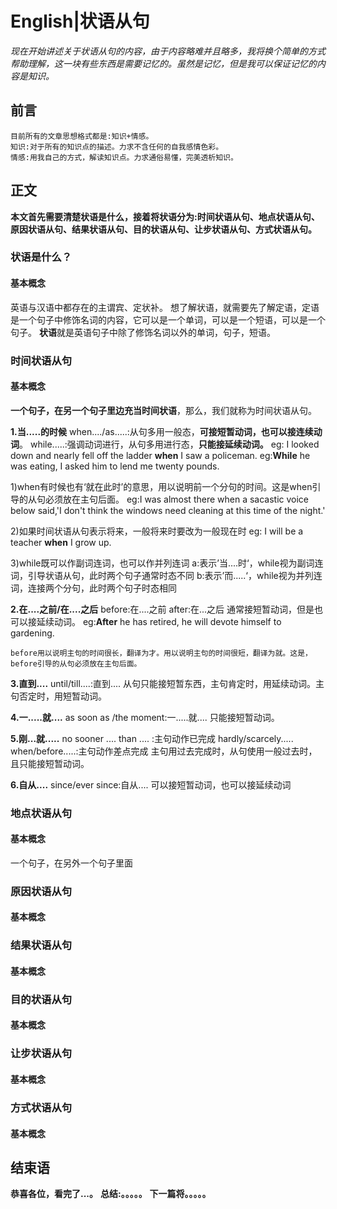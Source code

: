 # English|状语从句
*现在开始讲述关于状语从句的内容，由于内容略难并且略多，我将换个简单的方式帮助理解，这一块有些东西是需要记忆的。虽然是记忆，但是我可以保证记忆的内容是知识。*

## 前言
    目前所有的文章思想格式都是:知识+情感。
    知识:对于所有的知识点的描述。力求不含任何的自我感情色彩。
    情感:用我自己的方式，解读知识点。力求通俗易懂，完美透析知识。

## 正文
**本文首先需要清楚状语是什么，接着将状语分为:时间状语从句、地点状语从句、原因状语从句、结果状语从句、目的状语从句、让步状语从句、方式状语从句。**

### 状语是什么？
#### 基本概念
英语与汉语中都存在的主谓宾、定状补。
想了解状语，就需要先了解定语，定语是一个句子中修饰名词的内容，它可以是一个单词，可以是一个短语，可以是一个句子。
**状语**就是英语句子中除了修饰名词以外的单词，句子，短语。




### 时间状语从句
#### 基本概念
**一个句子，在另一个句子里边充当时间状语**，那么，我们就称为时间状语从句。

**1.当.....的时候**
    when..../as.....:从句多用一般态，**可接短暂动词，也可以接连续动词**。
    while.....:强调动词进行，从句多用进行态，**只能接延续动词。**
eg: I looked down and nearly fell off the ladder **when** I saw a policeman.
eg:**While** he was eating, I asked him to lend me twenty pounds.

  1)when有时候也有‘就在此时’的意思，用以说明前一个分句的时间。这是when引导的从句必须放在主句后面。
   eg:I was almost there when a sacastic voice below said,'I don't think the windows need cleaning at this time of the night.'

2)如果时间状语从句表示将来，一般将来时要改为一般现在时
eg: I will be a teacher **when** I grow up.

3)while既可以作副词连词，也可以作并列连词
a:表示’当....时‘，while视为副词连词，引导状语从句，此时两个句子通常时态不同
b:表示’而.....‘，while视为并列连词，连接两个分句，此时两个句子时态相同

**2.在....之前/在....之后**
  before:在....之前
  after:在...之后
  通常接短暂动词，但是也可以接延续动词。
eg:**After** he has retired, he will devote himself to gardening.

    before用以说明主句的时间很长，翻译为才。用以说明主句的时间很短，翻译为就。这是，before引导的从句必须放在主句后面。


**3.直到....**
    until/till....:直到....
    从句只能接短暂东西，主句肯定时，用延续动词。主句否定时，用短暂动词。

**4.一.....就....**
    as soon as /the  moment:一.....就....
    只能接短暂动词。

**5.刚...就.....**
    no sooner .... than  .... :主句动作已完成
    hardly/scarcely..... when/before.....:主句动作差点完成
    主句用过去完成时，从句使用一般过去时，且只能接短暂动词。

**6.自从....**
    since/ever since:自从....
    可以接短暂动词，也可以接延续动词


### 地点状语从句
#### 基本概念
一个句子，在另外一个句子里面








### 原因状语从句
#### 基本概念

### 结果状语从句
#### 基本概念

### 目的状语从句
#### 基本概念

### 让步状语从句
#### 基本概念

### 方式状语从句
#### 基本概念


## 结束语
 **恭喜各位，看完了...。**
**总结:。。。。。**
**下一篇将。。。。。**








